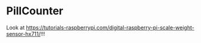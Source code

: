 # PillCounter

Look at https://tutorials-raspberrypi.com/digital-raspberry-pi-scale-weight-sensor-hx711/!!!
